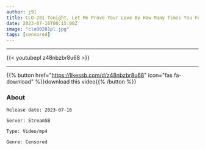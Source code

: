 ```yaml
---
author: j91
title: CLO-281 Tonight, Let Me Prove Your Love By How Many Times You Fuck Me Kana Morisawa
date: 2023-07-16T00:15:00Z
image: "clo00281pl.jpg"
tags: [censored]
---
```

___

{{< youtubepl z48nbzbr8u68 >}}
___

{{% button href="https://likessb.com/d/z48nbzbr8u68" icon="fas fa-download" %}}download this video{{% /button %}}
### About

`Release date: 2023-07-16`

`Server: StreamSB`

`Type: Video/mp4`

`Genre:	Censored`